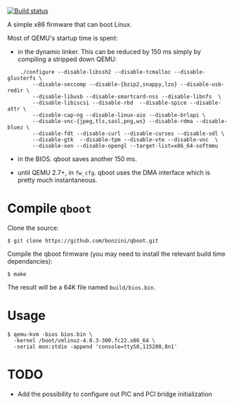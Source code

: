 [![Build status](../../workflows/bios-build/badge.svg)](../../actions?query=workflow%3Abios-build)

A simple x86 firmware that can boot Linux.

Most of QEMU's startup time is spent:

* in the dynamic linker.  This can be reduced by 150 ms simply by
  compiling a stripped down QEMU:

```
    ./configure --disable-libssh2 --disable-tcmalloc --disable-glusterfs \
        --disable-seccomp --disable-{bzip2,snappy,lzo} --disable-usb-redir \
        --disable-libusb --disable-smartcard-nss --disable-libnfs  \
        --disable-libiscsi --disable-rbd  --disable-spice --disable-attr \
        --disable-cap-ng --disable-linux-aio --disable-brlapi \
        --disable-vnc-{jpeg,tls,sasl,png,ws} --disable-rdma --disable-bluez \
        --disable-fdt --disable-curl --disable-curses --disable-sdl \
        --disable-gtk  --disable-tpm --disable-vte --disable-vnc  \
        --disable-xen --disable-opengl --target-list=x86_64-softmmu
```

* in the BIOS.  qboot saves another 150 ms.

* until QEMU 2.7+, in `fw_cfg`.  qboot uses the DMA interface which is pretty
  much instantaneous.

Compile `qboot`
=============

Clone the source:

    $ git clone https://github.com/bonzini/qboot.git

Compile the qboot firmware (you may need to install the relevant build
time dependancies):

    $ make

The result will be a 64K file named `build/bios.bin`.

Usage
=====

    $ qemu-kvm -bios bios.bin \
      -kernel /boot/vmlinuz-4.0.3-300.fc22.x86_64 \
      -serial mon:stdio -append 'console=ttyS0,115200,8n1'

TODO
====

* Add the possibility to configure out PIC and PCI bridge initialization
